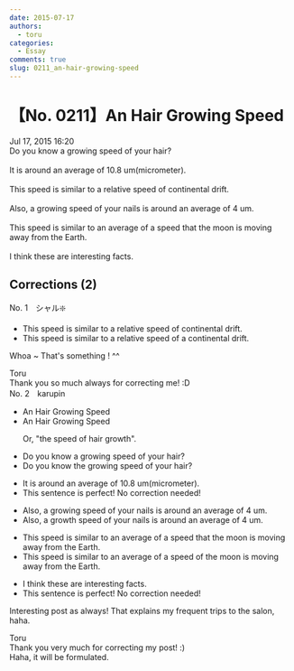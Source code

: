 ```yaml
---
date: 2015-07-17
authors:
  - toru
categories:
  - Essay
comments: true
slug: 0211_an-hair-growing-speed
---
```


# 【No. 0211】An Hair Growing Speed
<div class="date">Jul 17, 2015 16:20</div>
<div id="post"><div id="body_show_ori">
Do you know a growing speed of your hair?<br/><br/>It is around an average of 10.8 um(micrometer).<br/><br/>This speed is similar to a relative speed of continental drift.<br/><br/>Also, a growing speed of your nails is around an average of 4 um.<br/><br/>This speed is similar to an average of a speed that the moon is moving away from the Earth.<br/><br/>I think these are interesting facts.
</div></div>

<!-- more -->


## Corrections (2)
<div id="block"><div class="first_name"> No. 1　<span class="just_name">シャル❇️</span></div><div id="block2">
<ul class="correction_field">
<li class="incorrect">This speed is similar to a relative speed of continental drift.</li>
<li class="corrected correct">
This speed is similar to a relative speed of a continental drift.
</li>
</ul>
<p class="comment_small">
 Whoa ~ That's something ! ^^
</p>

</div><div class="name"><span class="just_name">Toru</span><br>
Thank you so much always for correcting me! :D
</div>
</div>
<div id="block"><div class="first_name"> No. 2　<span class="just_name">karupin</span></div><div id="block2">
<ul class="correction_field">
<li class="incorrect">An Hair Growing Speed</li>
<li class="corrected correct">
<span class="sline">An</span> Hair Growing Speed
<p class="correction_comment">Or, "the speed of hair growth".</p>
</li>
</ul>
<ul class="correction_field">
<li class="incorrect">Do you know a growing speed of your hair?</li>
<li class="corrected correct">
Do you know <span class="f_red">the</span> growing speed of your hair?
</li>
</ul>
<ul class="correction_field">
<li class="incorrect">It is around an average of 10.8 um(micrometer).</li>
<li class="corrected perfect">This sentence is perfect! No correction needed!</li>
</ul>
<ul class="correction_field">
<li class="incorrect">Also, a growing speed of your nails is around an average of 4 um.</li>
<li class="corrected correct">
Also, a <span class="f_red">growth</span> speed of your nails is around an average of 4 um.
</li>
</ul>
<ul class="correction_field">
<li class="incorrect">This speed is similar to an average of a speed that the moon is moving away from the Earth.</li>
<li class="corrected correct">
This speed is similar to an average <span class="sline">of a</span> speed <span class="f_red">of</span> the moon <span class="sline">is</span> moving away from the Earth.
</li>
</ul>
<ul class="correction_field">
<li class="incorrect">I think these are interesting facts.</li>
<li class="corrected perfect">This sentence is perfect! No correction needed!</li>
</ul>
<p class="comment_small">
 Interesting post as always! That explains my frequent trips to the salon, haha.
</p>

</div><div class="name"><span class="just_name">Toru</span><br>
Thank you very much for correcting my post! :)<br/>Haha, it will be formulated.
</div>
</div>
